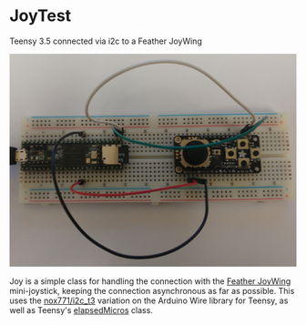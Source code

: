 # JoyTest
Teensy 3.5 connected via i2c to a Feather JoyWing

<img style="align:center;" src="images/Teensy-JoyWing.jpg"/>

Joy is a simple class for handling the connection with the [Feather JoyWing](https://learn.adafruit.com/joy-featherwing/overview) mini-joystick, keeping the connection asynchronous as far as possible.
This uses the [nox771/i2c_t3](https://github.com/nox771/i2c_t3) variation on the Arduino Wire library for Teensy, as well as Teensy's [elapsedMicros](https://www.pjrc.com/teensy/td_timing_elaspedMillis.html) class.
